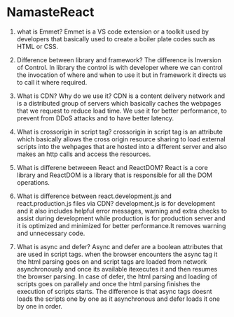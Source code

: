 # NamasteReact

1. what is Emmet?
   Emmet is a VS code extension or a toolkit used by developers that basically used to create a boiler plate codes such as HTML or CSS.

2. Difference between library and framework?
    The difference is Inversion of Control. In library the control is with developer where we can control the invocation of where and when to use it but in framework it directs us to call it where required.

3. What is CDN? Why do we use it?
    CDN is a content delivery network and is a distributed group of servers which basically caches the webpages that we request to reduce load time. We use it for better performance, to prevent from DDoS attacks and to have better latency.

4. What is crossorigin in script tag?
    crossorigin in script tag is an attribute which basically allows the cross origin resource sharing to load external scripts into the wehpages that are hosted into a different server and also makes an http calls and access the resources.

5.  What is differene betweeen React and ReactDOM?
    React is a core library and ReactDOM is a library that is responsible for all the DOM operations.

6. What is difference between react.development.js and react.production.js files via CDN?
    development.js is for development and it also includes helpful error messages, warning and extra checks to assist during development while production is for production server and it is optimized and minimized for better performance.It removes warning and unnecessary code.

7. What is async and defer?
   Async and defer are a boolean attributes that are used in script tags. when the browser encounters the async tag it the html parsing goes on and script tags are loaded from network asynchronously and once its available itexecutes it and then resumes the browser parsing. In case of defer, the html parsing and loading of scripts goes on parallely and once the html parsing finishes the execution of scripts starts. The difference is that async tags doesnt loads the scripts one by one as it asynchronous and defer loads it one by one in order.